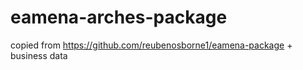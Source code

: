 # eamena-arches-package
copied from https://github.com/reubenosborne1/eamena-package + business data
